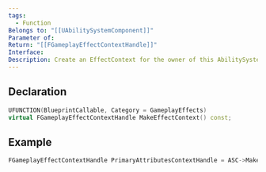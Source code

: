 ```yaml
---
tags:
  - Function
Belongs to: "[[UAbilitySystemComponent]]"
Parameter of: 
Return: "[[FGameplayEffectContextHandle]]"
Interface: 
Description: Create an EffectContext for the owner of this AbilitySystemComponent
---
```


## Declaration

```cpp
UFUNCTION(BlueprintCallable, Category = GameplayEffects)
virtual FGameplayEffectContextHandle MakeEffectContext() const;
```

## Example

```cpp
FGameplayEffectContextHandle PrimaryAttributesContextHandle = ASC->MakeEffectContext();
```